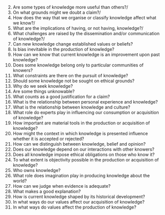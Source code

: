 
2. Are some types of knowledge more useful than others?/
4.  On what grounds might we doubt a claim?/
6.  How does the way that we organise or classify knowledge affect what we know?/
7.  What are the implications of having, or not having, knowledge?/
10.  What challenges are raised by the dissemination and/or communication of knowledge?/
11.  Can new knowledge change established values or beliefs?
12.  Is bias inevitable in the production of knowledge?
13.  How can we know that current knowledge is an improvement upon past knowledge?
14.  Does some knowledge belong only to particular communities of knowers?
15.  What constraints are there on the pursuit of knowledge?
16.  Should some knowledge not be sought on ethical grounds?
17.  Why do we seek knowledge?
18.  Are some things unknowable?
19.  What counts as a good justification for a claim?
20.  What is the relationship between personal experience and knowledge?
21.  What is the relationship between knowledge and culture?
22.  What role do experts play in influencing our consumption or acquisition of knowledge?
23.  How important are material tools in the production or acquisition of knowledge?
24.  How might the context in which knowledge is presented influence whether it is accepted or rejected?
25.  How can we distinguish between knowledge, belief and opinion?
26.  Does our knowledge depend on our interactions with other knowers?
27.  Does all knowledge impose ethical obligations on those who know it?
28.  To what extent is objectivity possible in the production or acquisition of knowledge?
29.  Who owns knowledge?
30.  What role does imagination play in producing knowledge about the world?
31.  How can we judge when evidence is adequate?
32.  What makes a good explanation?
33.  How is current knowledge shaped by its historical development?
34.  In what ways do our values affect our acquisition of knowledge?
35.  In what ways do values affect the production of knowledge?